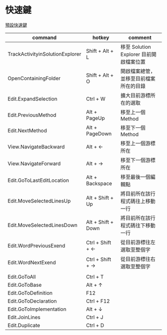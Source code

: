 # 快速鍵

[預設快速鍵](https://docs.microsoft.com/zh-tw/visualstudio/ide/default-keyboard-shortcuts-in-visual-studio?view=vs-2019)

| command                         | hotkey             | comment                                 |
| ------------------------------- | ------------------ | --------------------------------------- |
| TrackActivityinSolutionExplorer | Shift + Alt + L    | 移至 Solution Explorer 目前開啟檔案位置 |
| OpenContainingFolder            | Shift + Alt + O    | 開啟檔案總管，並移至目前檔案所在的目錄  |
| Edit.ExpandSelection            | Ctrl + W           | 擴大目前游標所在的選取                  |
| Edit.PreviousMethod             | Alt + PageUp       | 移至上一個 Method                       |
| Edit.NextMethod                 | Alt + PageDown     | 移至下一個 Method                       |
| View.NavigateBackward           | Alt + ←            | 移至上一個游標所在                      |
| View.NavigateForward            | Alt + →            | 移至下一個游標所在                      |
| Edit.GoToLastEditLocation       | Alt + Backspace    | 移至最後一個編輯點                      |
| Edit.MoveSelectedLinesUp        | Alt + Shift + Up   | 將目前所在該行程式碼往上移動一行        |
| Edit.MoveSelectedLinesDown      | Alt + Shift + Down | 將目前所在該行程式碼往下移動一行        |
| Edit.WordPreviousExend          | Ctrl + Shift + ←   | 從目前游標往左選取至整個字              |
| Edit.WordNextExend              | Ctrl + Shift + →   | 從目前游標往右選取至整個字              |
|                                 |                    |                                         |
| Edit.GoToAll                    | Ctrl + T           |                                         |
| Edit.GoToBase                   | Alt + ↑            |                                         |
| Edit.GoToDefinition             | F12                |                                         |
| Edit.GoToDeclaration            | Ctrl + F12         |                                         |
| Edit.GoToImplementation         | Alt + ↓            |                                         |
| Edit.JoinLines                  | Ctrl + J           |                                         |
| Edit.Duplicate                  | Ctrl + D           |                                         |
